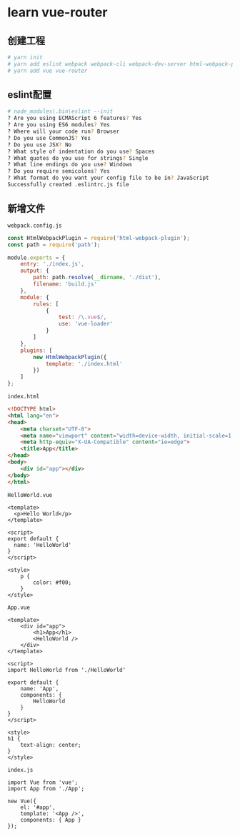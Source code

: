 # learn vue-router

## 创建工程

```bash
# yarn init
# yarn add eslint webpack webpack-cli webpack-dev-server html-webpack-plugin css-loader style-loader vue-loader vue-template-compiler --dev
# yarn add vue vue-router
```

## eslint配置

```bash
# node_modules\.bin\eslint --init
? Are you using ECMAScript 6 features? Yes
? Are you using ES6 modules? Yes
? Where will your code run? Browser
? Do you use CommonJS? Yes
? Do you use JSX? No
? What style of indentation do you use? Spaces
? What quotes do you use for strings? Single
? What line endings do you use? Windows
? Do you require semicolons? Yes
? What format do you want your config file to be in? JavaScript
Successfully created .eslintrc.js file
```

## 新增文件

```webpack.config.js```

```js
const HtmlWebpackPlugin = require('html-webpack-plugin');
const path = require('path');

module.exports = {
    entry: './index.js',
    output: {
        path: path.resolve(__dirname, './dist'),
        filename: 'build.js'
    },
    module: {
        rules: [
            {
                test: /\.vue$/,
                use: 'vue-loader'
            }
        ]
    },
    plugins: [
        new HtmlWebpackPlugin({
            template: './index.html'
        })
    ]
};
```

```index.html```

```html
<!DOCTYPE html>
<html lang="en">
<head>
    <meta charset="UTF-8">
    <meta name="viewport" content="width=device-width, initial-scale=1.0">
    <meta http-equiv="X-UA-Compatible" content="ie=edge">
    <title>App</title>
</head>
<body>
    <div id="app"></div>
</body>
</html>
```

```HelloWorld.vue```

```
<template>
  <p>Hello World</p>
</template>

<script>
export default {
  name: 'HelloWorld'
}
</script>

<style>
    p {
        color: #f00;
    }
</style>
```

```App.vue```

```
<template>
    <div id="app">
        <h1>App</h1>
        <HelloWorld />
    </div>
</template>

<script>
import HelloWorld from './HelloWorld'

export default {
    name: 'App',
    components: {
        HelloWorld
    }
}
</script>

<style>
h1 {
	text-align: center;
}
</style>
```

```index.js```

```
import Vue from 'vue';
import App from './App';

new Vue({
    el: '#app',
    template: '<App />',
    components: { App }
});
```